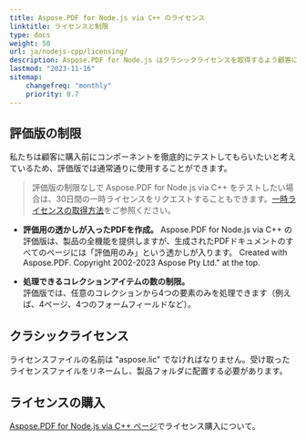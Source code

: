 ```yaml
---
title: Aspose.PDF for Node.js via C++ のライセンス
linktitle: ライセンスと制限
type: docs
weight: 50
url: ja/nodejs-cpp/licensing/
description: Aspose.PDF for Node.js はクラシックライセンスを取得するよう顧客に勧めています。
lastmod: "2023-11-16"
sitemap:
    changefreq: "monthly"
    priority: 0.7
---
```


## 評価版の制限

私たちは顧客に購入前にコンポーネントを徹底的にテストしてもらいたいと考えているため、評価版では通常通りに使用することができます。

>評価版の制限なしで Aspose.PDF for Node.js via C++ をテストしたい場合は、30日間の一時ライセンスをリクエストすることもできます。[一時ライセンスの取得方法](https://purchase.aspose.com/temporary-license/)をご参照ください。

- **評価用の透かしが入ったPDFを作成。**
Aspose.PDF for Node.js via C++ の評価版は、製品の全機能を提供しますが、生成されたPDFドキュメントのすべてのページには「評価用のみ」という透かしが入ります。
 Created with Aspose.PDF. Copyright 2002-2023 Aspose Pty Ltd." at the top.

- **処理できるコレクションアイテムの数の制限。**  
評価版では、任意のコレクションから4つの要素のみを処理できます（例えば、4ページ、4つのフォームフィールドなど）。

## クラシックライセンス

ライセンスファイルの名前は "aspose.lic" でなければなりません。受け取ったライセンスファイルをリネームし、製品フォルダに配置する必要があります。

## ライセンスの購入

[Aspose.PDF for Node.js via C++ ページ](https://products.aspose.com/pdf/nodejs-cpp/)でライセンス購入について。